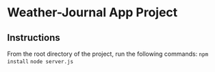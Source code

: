 # Weather-Journal App Project



## Instructions
From the root directory of the project, run the following commands:
`npm install`
`node server.js`

